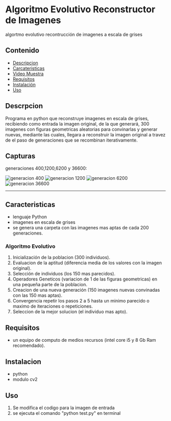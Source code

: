 # Algoritmo Evolutivo Reconstructor de Imagenes
algortmo evolutivo recontrucción de imagenes  a escala de grises 

## Contenido
- [Descripcion](#descripcion)
- [Carcateristicas](#caracteristicas)
- [Video Muestra](#video)
- [Requisitos](#requisitos)
- [Instalación](#instalacion)
- [Uso](#uso)

## Descrpcion <a name="descripcion"></a>
Programa en python que reconstruye imagenes en escala de grises, recibiendo como entrada la imagen original, de la que generará, 300 imagenes con figuras geometricas aleatorias para convinarlas y generar nuevas, mediante las cuales, llegara a reconstruir la imagen original a travez de el paso de generaciones que se recombinan iterativamente.

## Capturas<a name="video"></a>
generaciones 400,1200,6200 y 36600: 

![generacion 400](https://github.com/LeonardoCarrillo21/AE_Reconstructor_de_imagenes/assets/83992677/97afd215-3eca-489a-b8a2-9c8add3eca64)
![generacion 1200](https://github.com/LeonardoCarrillo21/AE_Reconstructor_de_imagenes/assets/83992677/118b8f75-3e04-42f1-b9fe-ef5de81f6e49)
![generacion 6200](https://github.com/LeonardoCarrillo21/AE_Reconstructor_de_imagenes/assets/83992677/21d6120e-9453-4535-adcc-209b374d54e3)
![generacion 36600](https://github.com/LeonardoCarrillo21/AE_Reconstructor_de_imagenes/assets/83992677/ba1ce412-fdff-46a7-90a6-eea4ec2f029d)

<hr>

## Caracteristicas <a name="caracteristicas"></a>
  - lenguaje Python
  - imagenes en escala de grises
  - se genera una carpeta con las imagenes mas aptas de cada 200 generaciones.

### Algoritmo Evolutivo
  1. Inicialización de la poblacion (300 individuos).
  2. Evaluacion de la aptitud (diferencia media de los valores con la imagen original).
  3. Selección de individuos (los 150 mas parecidos).
  4. Operadores Geneticos (variacion de 1 de las figuras geometricas) en una pequeña parte de la poblacion.
  5. Creacion de una nueva generación (150 imagenes nuevas convinadas con las 150 mas aptas).
  6. Convergencia repetir los pasos 2 a 5 hasta un minimo parecido o maximo de iteraciones o repeticiones.
  7. Seleccion de la mejor solucion (el individuo mas apto).

## Requisitos <a name="requisitos"></a>
- un equipo de computo de medios recursos (intel core i5 y 8 Gb Ram recomendado).

## Instalacion <a name="instalacion"></a>
- python
- modulo cv2

## Uso <a name="uso"></a>
1. Se modifica el codigo para la imagen de entrada
2. se ejecuta el comando "python test.py" en terminal
